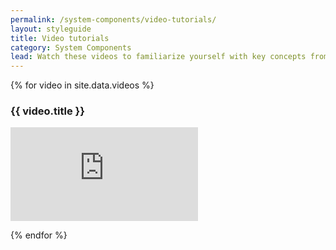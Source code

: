 ```yaml
---
permalink: /system-components/video-tutorials/
layout: styleguide
title: Video tutorials
category: System Components
lead: Watch these videos to familiarize yourself with key concepts from the U.S. Web Design System and open source development.
---
```


{% for video in site.data.videos %}

### {{ video.title }}

<div class="usa-embed-container">
  <iframe src="https://www.youtube.com/embed/{{ video.id }}" frameborder="0" allowfullscreen></iframe>
</div>

{% endfor %}
